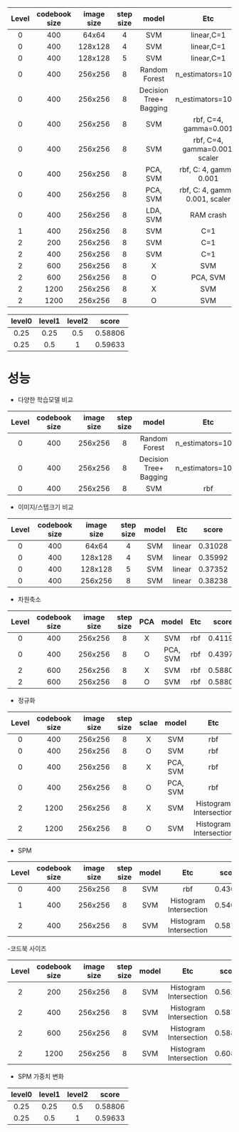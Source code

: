 
| Level | codebook size | image size | step size  | model | Etc | score |
|:--:|:--:|:--:|:--:|:--:|:--:|:--:|
| 0 | 400 |  64x64 | 4 | SVM | linear,C=1 | 0.31028 |
| 0 | 400 |  128x128 | 4 | SVM | linear,C=1 | 0.35992 |
| 0 | 400 |  128x128 | 5 | SVM | linear,C=1 | 0.37352 |
| 0 | 400 |  256x256 | 8 | Random Forest | n_estimators=1000 | 0.41193 |
| 0 | 400 |  256x256 | 8 | Decision Tree+ Bagging | n_estimators=1000 | 0.41193 |
| 0 | 400 |  256x256 | 8 | SVM | rbf, C=4, gamma=0.001 | 0.41193 |
| 0 | 400 |  256x256 | 8 | SVM | rbf, C=4, gamma=0.001, scaler | [0.43026](https://github.com/rkdogo08/Image-classification_Term-project/blob/master/code/term_project_level0.ipynb) |
| 0 | 400 |  256x256 | 8 | PCA, SVM | rbf, C: 4, gamma: 0.001 | 0.43971 |
| 0 | 400 |  256x256 | 8 | PCA, SVM | rbf, C: 4, gamma: 0.001, scaler | [0.4444](https://github.com/rkdogo08/Image-classification_Term-project/blob/master/code/term_project_PCA_scale.ipynb) |
| 0 | 400 |  256x256 | 8 | LDA, SVM | RAM crash | -- |
| 1 | 400 |  256x256 | 8 | SVM | C=1| 0.54078 |
| 2 | 200 |  256x256 | 8 | SVM | C=1| 0.56264 |
| 2 | 400 |  256x256 | 8 | SVM | C=1| 0.58747 |
| 2 | 600 |  256x256 | 8 | X | SVM | C=1 | 0.58806 |
| 2 | 600 |  256x256 | 8 | O | PCA, SVM | C=1 | 0.58806 |
| 2 | 1200 |  256x256 | 8 | X | SVM | C=1 | 0.60106 |
| 2 | 1200 |  256x256 | 8 | O | SVM | C=1 | 0.60874 |



 | level0 |  level1 | level2 | score |
|:--:|:--:|:--:|:--:|
 | 0.25 |  0.25| 0.5 | 0.58806 |
 | 0.25 |  0.5| 1 | 0.59633 |



# 성능
- 다양한 학습모델 비교

| Level | codebook size | image size | step size  | model | Etc | score |
|:--:|:--:|:--:|:--:|:--:|:--:|:--:|
| 0 | 400 |  256x256 | 8 | Random Forest | n_estimators=1000 | 0.41193 |
| 0 | 400 |  256x256 | 8 | Decision Tree+ Bagging | n_estimators=1000 | 0.41193 |
| 0 | 400 |  256x256 | 8 | SVM | rbf | 0.41193 |

- 이미지/스텝크기 비교

| Level | codebook size | image size | step size  | model | Etc | score |
|:--:|:--:|:--:|:--:|:--:|:--:|:--:|
| 0 | 400 |  64x64 | 4 | SVM | linear | 0.31028 |
| 0 | 400 |  128x128 | 4 | SVM | linear | 0.35992 |
| 0 | 400 |  128x128 | 5 | SVM | linear | 0.37352 |
| 0 | 400 |  256x256 | 8 | SVM | linear | 0.38238 |

- 차원축소

| Level | codebook size | image size | step size  | PCA | model | Etc | score |
|:--:|:--:|:--:|:--:|:--:|:--:|:--:|:--:|
| 0 | 400 |  256x256 | 8 | X | SVM | rbf | 0.41193 |
| 0 | 400 |  256x256 | 8 | O | PCA, SVM | rbf | 0.43971 |
| 2 | 600 |  256x256 | 8 | X | SVM | rbf | 0.58806 |
| 2 | 600 |  256x256 | 8 | O | SVM | rbf | 0.58806 |

- 정규화

| Level | codebook size | image size | step size  | sclae | model | Etc | score |
|:--:|:--:|:--:|:--:|:--:|:--:|:--:|:--:|
| 0 | 400 |  256x256 | 8 | X | SVM | rbf | 0.41193 |
| 0 | 400 |  256x256 | 8 | O | SVM | rbf | 0.43026 |
| 0 | 400 |  256x256 | 8 | X | PCA, SVM | rbf| 0.43971 |
| 0 | 400 |  256x256 | 8 | O | PCA, SVM | rbf | 0.4444 |
| 2 | 1200 |  256x256 | 8 | X | SVM | Histogram Intersection | 0.60106 |
| 2 | 1200 |  256x256 | 8 | O | SVM | Histogram Intersection | 0.60874 |



- SPM

| Level | codebook size | image size | step size  | model | Etc | score |
|:--:|:--:|:--:|:--:|:--:|:--:|:--:|
| 0 | 400 |  256x256 | 8 | SVM | rbf | 0.43026 |
| 1 | 400 |  256x256 | 8 | SVM | Histogram Intersection | 0.54078 |
| 2 | 400 |  256x256 | 8 | SVM | Histogram Intersection| 0.58747 |


-코드북 사이즈

| Level | codebook size | image size | step size  | model | Etc | score |
|:--:|:--:|:--:|:--:|:--:|:--:|:--:|
| 2 | 200 |  256x256 | 8 | SVM | Histogram Intersection| 0.56264 |
| 2 | 400 |  256x256 | 8 | SVM | Histogram Intersection| 0.58747 |
| 2 | 600 |  256x256 | 8 | SVM | Histogram Intersection| 0.58806 |
| 2 | 1200 |  256x256 | 8 | SVM | Histogram Intersection | 0.60874 |



- SPM 가중치 변화

 | level0 |  level1 | level2 | score |
|:--:|:--:|:--:|:--:|
 | 0.25 |  0.25| 0.5 | 0.58806 |
 | 0.25 |  0.5| 1 | 0.59633 |
